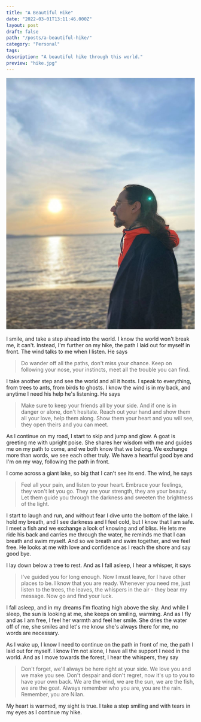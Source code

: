 ```yaml
---
title: "A Beautiful Hike"
date: "2022-03-01T13:11:46.000Z"
layout: post
draft: false
path: "/posts/a-beautiful-hike/"
category: "Personal"
tags:
description: "A beautiful hike through this world."
preview: "hike.jpg"
---
```


![A beautiful hike](./hike.jpg)

I smile, and take a step ahead into the world. I know the world won't break me, it can't. Instead, I'm further on my hike, the path I laid out for myself in front. The wind talks to me when I listen. He says

> Do wander off all the paths, don't miss your chance. Keep on following your nose, your instincts, meet all the trouble you can find.

I take another step and see the world and all it hosts. I speak to everything, from trees to ants, from birds to ghosts. I know the wind is in my back, and anytime I need his help he's listening. He says

> Make sure to keep your friends all by your side. And if one is in danger or alone, don't hesitate. Reach out your hand and show them all your love, help them along. Show them your heart and you will see, they open theirs and you can meet.

As I continue on my road, I start to skip and jump and glow. A goat is greeting me with upright poise. She shares her wisdom with me and guides me on my path to come, and we both know that we belong. We exchange more than words, we see each other truly. We have a heartful good bye and I'm on my way, following the path in front.

I come across a giant lake, so big that I can't see its end. The wind, he says

> Feel all your pain, and listen to your heart. Embrace your feelings, they won't let you go. They are your strength, they are your beauty. Let them guide you through the darkness and sweeten the brightness of the light.

I start to laugh and run, and without fear I dive unto the bottom of the lake. I hold my breath, and I see darkness and I feel cold, but I know that I am safe. I meet a fish and we exchange a look of knowing and of bliss. He lets me ride his back and carries me through the water, he reminds me that I can breath and swim myself. And so we breath and swim together, and we feel free. He looks at me with love and confidence as I reach the shore and say good bye.

I lay down below a tree to rest. And as I fall asleep, I hear a whisper, it says

> I've guided you for long enough. Now I must leave, for I have other places to be. I know that you are ready. Whenever you need me, just listen to the trees, the leaves, the whispers in the air - they bear my message. Now go and find your luck.

I fall asleep, and in my dreams I'm floating high above the sky. And while I sleep, the sun is looking at me, she keeps on smiling, warming. And as I fly and as I am free, I feel her warmth and feel her smile. She dries the water off of me, she smiles and let's me know she's always there for me, no words are necessary.

As I wake up, I know I need to continue on the path in front of me, the path I laid out for myself. I know I'm not alone, I have all the support I need in the world. And as I move towards the forest, I hear the whispers, they say

> Don't forget, we'll always be here right at your side. We love you and we make you see. Don't despair and don't regret, now it's up to you to have your own back. We are the wind, we are the sun, we are the fish, we are the goat. Always remember who you are, you are the rain. Remember, you are Nilan.

My heart is warmed, my sight is true. I take a step smiling and with tears in my eyes as I continue my hike.